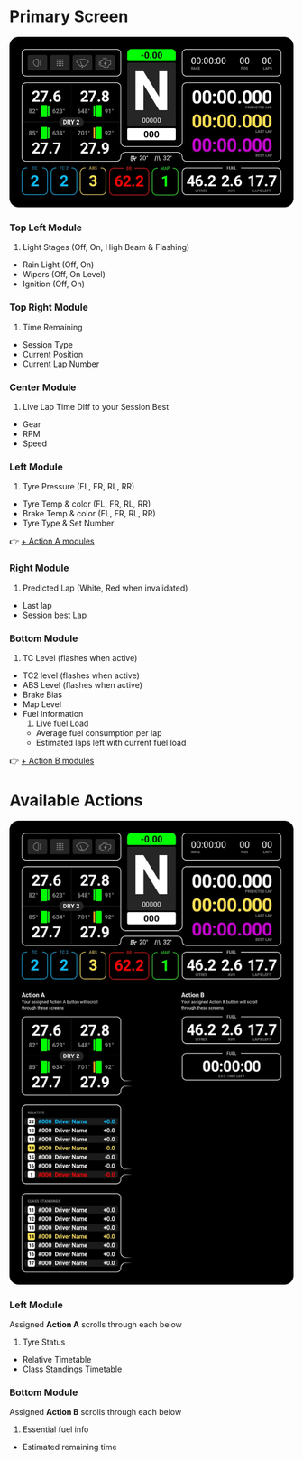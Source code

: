 # Primary Screen

![Primary Screen](images/Primary.jpg)

### Top Left Module
1. Light Stages (Off, On, High Beam & Flashing)
* Rain Light (Off, On)
* Wipers (Off, On Level)
* Ignition (Off, On)

### Top Right Module
1. Time Remaining
* Session Type
* Current Position
* Current Lap Number

### Center Module
1. Live Lap Time Diff to your Session Best
* Gear
* RPM
* Speed

### Left Module 
1. Tyre Pressure (FL, FR, RL, RR)
* Tyre Temp & color (FL, FR, RL, RR)
* Brake Temp & color (FL, FR, RL, RR)
* Tyre Type & Set Number

👉 [+ Action A modules](#Available-Actions)

### Right Module
1. Predicted Lap (White, Red when invalidated)
* Last lap
* Session best Lap

### Bottom Module
1. TC Level (flashes when active)
* TC2 level (flashes when active)
* ABS Level (flashes when active)
* Brake Bias
* Map Level
* Fuel Information
	1. Live fuel Load
	* Average fuel consumption per lap
	* Estimated laps left with current fuel load

👉 [+ Action B modules](#Available-Actions)

# Available Actions

![Primary Screen](images/PrimaryActions.jpg)

### Left Module 
Assigned **Action A** scrolls through each below

1. Tyre Status
* Relative Timetable
* Class Standings Timetable

### Bottom Module
Assigned **Action B** scrolls through each below

1. Essential fuel info
* Estimated remaining time